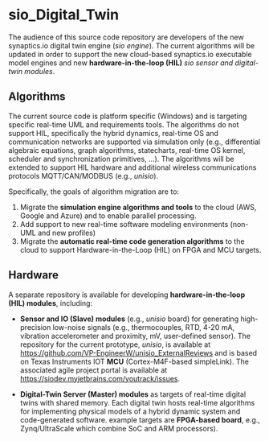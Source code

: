 # sio_Digital_Twin

The audience of this source code repository are developers of the new synaptics.io digital twin engine (*sio engine*). The current algorithms will be updated in order to support the new cloud-based synaptics.io executable model engines and new **hardware-in-the-loop (HIL)** *sio sensor and digital-twin modules*.



## Algorithms
The current source code is platform specific (Windows) and is targeting specific real-time UML and requirements tools. The algorithms do not support HIL, specifically the hybrid dynamics, real-time OS and communication networks are supported via simulation only (e.g., differential algebraic equations, graph algorithms, statecharts, real-time OS kernel, scheduler and synchronization primitives, ...). The algorithms will be extended to support HIL hardware and additional wireless communications protocols MQTT/CAN/MODBUS (e.g., *unisio*).

Specifically, the goals of algorithm migration are to:

1. Migrate the **simulation engine algorithms and tools**  to the cloud (AWS, Google and Azure) and to enable parallel processing.
2. Add support to new real-time software modeling environments (non-UML and new profiles)
3. Migrate the **automatic real-time code generation algorithms** to the cloud to support Hardware-in-the-Loop (HIL) on FPGA and MCU targets.

## Hardware

A separate repository is available for developing **hardware-in-the-loop (HIL) modules**, including:
* **Sensor and IO (Slave) modules** (e.g., *unisio* board) for generating high-precision low-noise signals (e.g., thermocouples, RTD, 4-20 mA, vibration accelerometer and proximity, mV, user-defined sensor). The repository for the current prototype, *unisio*, is available at https://github.com/VP-EngineerW/unisio_ExternalReviews and is based on Texas Instruments IOT **MCU** (Cortex-M4F-based simpleLink). The associated agile project portal is available at https://siodev.myjetbrains.com/youtrack/issues.

* **Digital-Twin Server (Master) modules** as targets of real-time digital twins with shared memory. Each digital twin hosts real-time algorithms for implementing physical models of a hybrid dynamic system and code-generated software.  example targets are **FPGA-based board**, e.g., Zynq/UltraScale which combine SoC and ARM processors).



